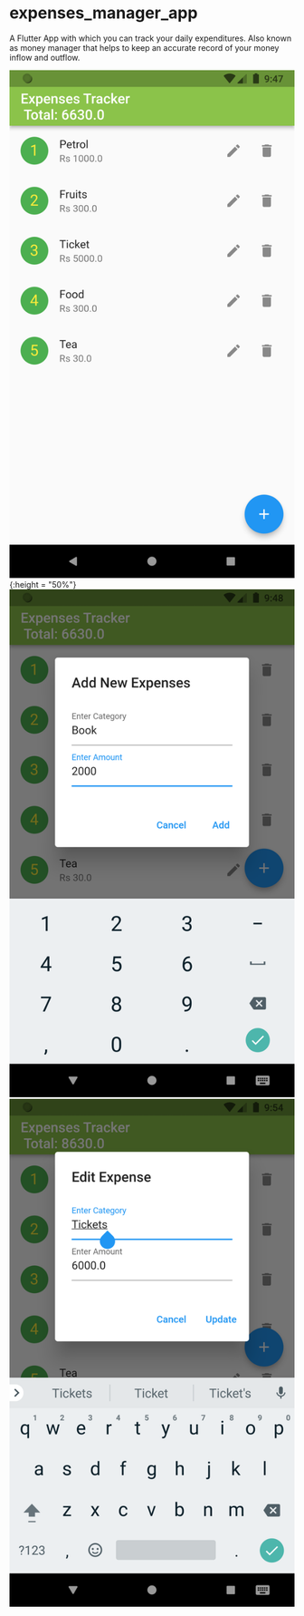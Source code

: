 # expenses_manager_app

A Flutter App with which you can track your daily expenditures. Also known as money manager that helps to keep an accurate record of your money inflow and outflow.



![image description](assets/exp1.png){:height = "50%"}
![image description](assets/exp2.png)
![image description](assets/exp3.png)
